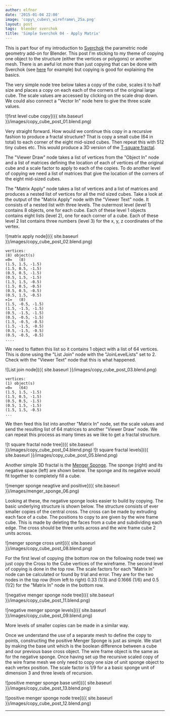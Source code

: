 ```yaml
---
author: elfnor
date: '2015-01-04 22:00'
image: 'copy\_cubes\_wireframe\_25a.png'
layout: post
tags:  blender sverchok
title: 'Simple Sverchok 04 - Apply Matrix'
---
```


This is part four of my introduction to [Sverchok](http://nikitron.cc.ua/sverchok_en.html) the parametric node geometry add-on for Blender. This post I\'m sticking to my theme of copying one object to the structure (either the vertices or polygons) or another mesh. There is an awful lot more than just copying that can be done with Sverchok (see [here](http://blendersushi.blogspot.co.nz/) for example) but copying is good for explaining the basics.

The very simple node tree below takes a copy of the cube, scales it to half size and places a copy on each each of the corners of the original large cube. The scale values are accessed by clicking on the scale drop down. We could also connect a \"Vector In\" node here to give the three scale values.

![first level cube copy]({{ site.baseurl }}/images/copy_cube_post_01.blend.png)

Very straight forward. How would we continue this copy in a recursive fashion to produce a fractal structure? That is copy a small cube (64 in total) to each corner of the eight mid-sized cubes. Then repeat this with 512 tiny cubes etc. This would produce a 3D version of the [T-square fractal](http://en.wikipedia.org/wiki/T-square_%28fractal%29).

The \"Viewer Draw\" node takes a list of vertices from the \"Object In\" node and a list of matrices defining the location of each of vertices of the original cube and a scale factor to apply to each of the copies. To do another level of copying we need a list of matrices that give the location of the corners of the eight mid-sized cubes.

The \"Matrix Apply\" node takes a list of vertices and a list of matrices and produces a nested list of vertices for all the mid sized cubes. Take a look at the output of the \"Matrix Apply\" node with the \"Viewer Text\" node. It consists of a nested list with three levels. The outermost level (level 1) contains 8 objects, one for each cube. Each of these level 1 objects contains eight lists (level 2), one for each corner of a cube. Each of these level 2 list contains three numbers (level 3) for the x, y, z coordinates of the vertex.

![matrix apply node]({{ site.baseurl }}/images/copy_cube_post_02.blend.png)

    vertices: 
    (8) object(s)
    =0=   (8)
    (1.5, 1.5, -1.5)
    (1.5, 0.5, -1.5)
    (0.5, 0.5, -1.5)
    (0.5, 1.5, -1.5)
    (1.5, 1.5, -0.5)
    (1.5, 0.5, -0.5)
    (0.5, 0.5, -0.5)
    (0.5, 1.5, -0.5)
    =1=   (8)
    (1.5, -0.5, -1.5)
    (1.5, -1.5, -1.5)
    (0.5, -1.5, -1.5)
    (0.5, -0.5, -1.5)
    (1.5, -0.5, -0.5)
    (1.5, -1.5, -0.5)
    (0.5, -1.5, -0.5)
    (0.5, -0.5, -0.5)
    ....

We need to flatten this list so it contains 1 object with a list of 64 vertices. This is done using the \"List Join\" node with the \"JoinLevelLists\" set to 2. Check with the \"Viewer Text\" node that this is what happened.

![List join node]({{ site.baseurl }}/images/copy_cube_post_03.blend.png)

    vertices: 
    (1) object(s)
    =0=   (64)
    (1.5, 1.5, -1.5)
    (1.5, 0.5, -1.5)
    (0.5, 0.5, -1.5)
    (0.5, 1.5, -1.5)
    (1.5, 1.5, -0.5)
    ...

We then feed this list into another \"Matrix In\" node, set the scale values and send the resulting list of 64 matrices to another \"Viewer Draw\" node. We can repeat this process as many times as we like to get a fractal structure.

![t square fractal node tree]({{ site.baseurl }}/images/copy_cube_post_04.blend.png)
![t square fractal levels]({{ site.baseurl }}/images/copy_cube_post_05.blend.png)

Another simple 3D fractal is the [Menger Sponge](http://en.wikipedia.org/wiki/Menger_sponge). The sponge (right) and its negative space (left) are shown below. The sponge and its negative would fit together to completely fill a cube.

![menger sponge neagtive and positive]({{ site.baseurl }}/images/menger_sponge_06.png)

Looking at these, the negative sponge looks easier to build by copying. The basic underlying structure is shown below. The structure consists of ever smaller copies of the central cross. The cross can be made by extruding each face of a cube. The positions to copy to are given by the wire frame cube. This is made by deleting the faces from a cube and subdividing each edge. The cross should be three units across and the wire frame cube 2 units across.

![menger sponge cross unit]({{ site.baseurl }}/images/copy_cube_post_08.blend.png)

For the first level of copying (the bottom row on the following node tree) we just copy the Cross to the Cube vertices of the wireframe. The second level of copying is done in the top row. The scale factors for each \"Matrix In\" node can be calculated or found by trial and error. They are for the two nodes in the top row (from left to right) 0.33 (1/3) and 0.1666 (1/6) and 0.5 (1/2) for the \"Matrix In\" node in the bottom row.

![negative menger sponge node tree]({{ site.baseurl }}/images/copy_cube_post_11.blend.png)

![negative menger sponge levels]({{ site.baseurl }}/images/copy_cube_post_09.blend.png)

More levels of smaller copies can be made in a similar way.

Once we understand the use of a separate mesh to define the copy to points, constructing the positive Menger Sponge is just as simple. We start by making the base unit which is the boolean difference between a cube and our previous base cross object. The wire frame object is the same as for the negative sponge. Once having set up the recursive scaled copy of the wire frame mesh we only need to copy one size of unit sponge object to each vertex position. The scale factor is 1/9 for a a basic sponge unit of dimension 3 and three levels of recursion.

![positive menger sponge base unit]({{ site.baseurl }}/images/copy_cube_post_13.blend.png)

![positive menger sponge node tree]({{ site.baseurl }}/images/copy_cube_post_12.blend.png)

------------------------------------------------------------------------
